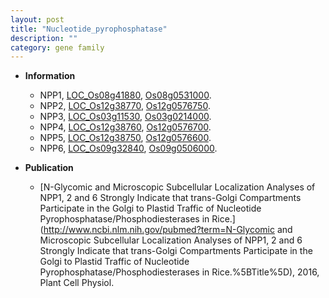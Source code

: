 ```yaml
---
layout: post
title: "Nucleotide_pyrophosphatase"
description: ""
category: gene family
---
```


* **Information**  
    + NPP1, [LOC_Os08g41880](http://rice.plantbiology.msu.edu/cgi-bin/ORF_infopage.cgi?orf=LOC_Os08g41880), [Os08g0531000](http://rapdb.dna.affrc.go.jp/viewer/gbrowse_details/irgsp1?name=Os08g0531000).
    + NPP2, [LOC_Os12g38770](http://rice.plantbiology.msu.edu/cgi-bin/ORF_infopage.cgi?orf=LOC_Os12g38770), [Os12g0576750](http://rapdb.dna.affrc.go.jp/viewer/gbrowse_details/irgsp1?name=Os12g0576750).
    + NPP3, [LOC_Os03g11530](http://rice.plantbiology.msu.edu/cgi-bin/ORF_infopage.cgi?orf=LOC_Os03g11530), [Os03g0214000](http://rapdb.dna.affrc.go.jp/viewer/gbrowse_details/irgsp1?name=Os03g0214000).
    + NPP4, [LOC_Os12g38760](http://rice.plantbiology.msu.edu/cgi-bin/ORF_infopage.cgi?orf=LOC_Os12g38760), [Os12g0576700](http://rapdb.dna.affrc.go.jp/viewer/gbrowse_details/irgsp1?name=Os12g0576700).
    + NPP5, [LOC_Os12g38750](http://rice.plantbiology.msu.edu/cgi-bin/ORF_infopage.cgi?orf=LOC_Os12g38750), [Os12g0576600](http://rapdb.dna.affrc.go.jp/viewer/gbrowse_details/irgsp1?name=Os12g0576600).
    + NPP6, [LOC_Os09g32840](http://rice.plantbiology.msu.edu/cgi-bin/ORF_infopage.cgi?orf=LOC_Os09g32840), [Os09g0506000](http://rapdb.dna.affrc.go.jp/viewer/gbrowse_details/irgsp1?name=Os09g0506000).

* **Publication**  
    + [N-Glycomic and Microscopic Subcellular Localization Analyses of NPP1, 2 and 6 Strongly Indicate that trans-Golgi Compartments Participate in the Golgi to Plastid Traffic of Nucleotide Pyrophosphatase/Phosphodiesterases in Rice.](http://www.ncbi.nlm.nih.gov/pubmed?term=N-Glycomic and Microscopic Subcellular Localization Analyses of NPP1, 2 and 6 Strongly Indicate that trans-Golgi Compartments Participate in the Golgi to Plastid Traffic of Nucleotide Pyrophosphatase/Phosphodiesterases in Rice.%5BTitle%5D), 2016, Plant Cell Physiol.


